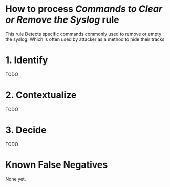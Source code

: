 # How to process *Commands to Clear or Remove the Syslog* rule
This rule Detects specific commands commonly used to remove or empty the syslog. Which is often used by attacker as a method to hide their tracks

# 1. Identify
TODO

# 2. Contextualize
TODO

# 3. Decide
TODO

# Known False Negatives
None yet.
